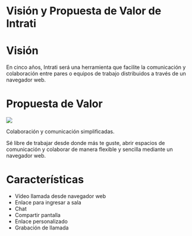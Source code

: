 # Visión y Propuesta de Valor de Intrati

# Visión

En cinco años, Intrati será una herramienta que facilite la comunicación y colaboración entre pares o equipos de trabajo distribuidos a través de un navegador web.

# Propuesta de Valor
![](https://miro.medium.com/max/1680/1*UbpzzfH0T2DU7QTBI46qCg.gif)


Colaboración y comunicación simplificadas.

Sé libre de trabajar desde donde más te guste, abrir espacios de comunicación y colaborar de manera flexible y sencilla mediante un navegador web.

# Características
- Vídeo llamada desde navegador web
- Enlace para ingresar a sala
- Chat
- Compartir pantalla
- Enlace personalizado
- Grabación de llamada



